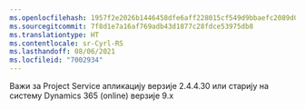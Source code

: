 ```yaml
---
ms.openlocfilehash: 1957f2e2026b1446458dfe6aff228015cf549d9bbaefc2089d0f5b07275c4eb5
ms.sourcegitcommit: 7f8d1e7a16af769adb43d1877c28fdce53975db8
ms.translationtype: HT
ms.contentlocale: sr-Cyrl-RS
ms.lasthandoff: 08/06/2021
ms.locfileid: "7002934"
---
```

Важи за Project Service апликацију верзије 2.4.4.30 или старију на систему Dynamics 365 (online) верзије 9.x
